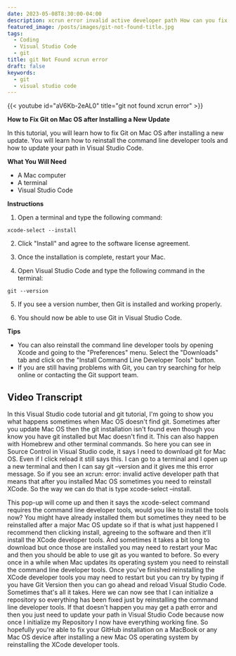 ```yaml
---
date: 2023-05-08T8:30:00-04:00
description: xcrun error invalid active developer path How can you fix your git installation when installed on a mac but Visual Studio Code does not find the installation.
featured_image: /posts/images/git-not-found-title.jpg
tags:
  - Coding
  - Visual Studio Code
  - git
title: git Not Found xcrun error
draft: false
keywords:
  - git
  - visual studio code
---
```


{{< youtube id="aV6Kb-2eAL0" title="git not found xcrun error" >}}

**How to Fix Git on Mac OS after Installing a New Update**

In this tutorial, you will learn how to fix Git on Mac OS after installing a new update. You will learn how to reinstall the command line developer tools and how to update your path in Visual Studio Code.

**What You Will Need**

- A Mac computer
- A terminal
- Visual Studio Code

**Instructions**

1. Open a terminal and type the following command:

```
xcode-select --install
```

2. Click "Install" and agree to the software license agreement.

3. Once the installation is complete, restart your Mac.

4. Open Visual Studio Code and type the following command in the terminal:

```
git --version
```

5. If you see a version number, then Git is installed and working properly.

6. You should now be able to use Git in Visual Studio Code.

**Tips**

- You can also reinstall the command line developer tools by opening Xcode and going to the "Preferences" menu. Select the "Downloads" tab and click on the "Install Command Line Developer Tools" button.
- If you are still having problems with Git, you can try searching for help online or contacting the Git support team.

## Video Transcript

In this Visual Studio code tutorial and git tutorial, I'm going to show you what happens sometimes when Mac OS doesn't find git. Sometimes after you update Mac OS then the git installation isn't found even though you know you have git installed but Mac doesn't find it. This can also happen with Homebrew and other terminal commands. So here you can see in Source Control in Visual Studio code, it says I need to download git for Mac OS. Even if I click reload it still says this. I can go to a terminal and I open up a new terminal and then I can say git –version and it gives me this error message. So if you see an xcrun: error: invalid active developer path that means that after you installed Mac OS sometimes you need to reinstall XCode. So the way we can do that is type xcode-select –install.

This pop-up will come up and then it says the xcode-select command requires the command line developer tools, would you like to install the tools now? You might have already installed them but sometimes they need to be reinstalled after a major Mac OS update so if that is what just happened I recommend then clicking install, agreeing to the software and then it'll install the XCode developer tools. And sometimes it takes a bit long to download but once those are installed you may need to restart your Mac and then you should be able to use git as you wanted to before. So every once in a while when Mac updates its operating system you need to reinstall the command line developer tools. Once you've finished reinstalling the XCode developer tools you may need to restart but you can try by typing if you have Git Version then you can go ahead and reload Visual Studio Code. Sometimes that's all it takes. Here we can now see that I can initialize a repository so everything has been fixed just by reinstalling the command line developer tools. If that doesn't happen you may get a path error and then you just need to update your path in Visual Studio Code because now once I initialize my Repository I now have everything working fine. So hopefully you're able to fix your GitHub installation on a MacBook or any Mac OS device after installing a new Mac OS operating system by reinstalling the XCode developer tools.
